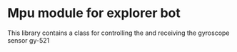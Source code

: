 
# Mpu module for explorer bot
This library contains a class for controlling the and receiving the gyroscope sensor gy-521